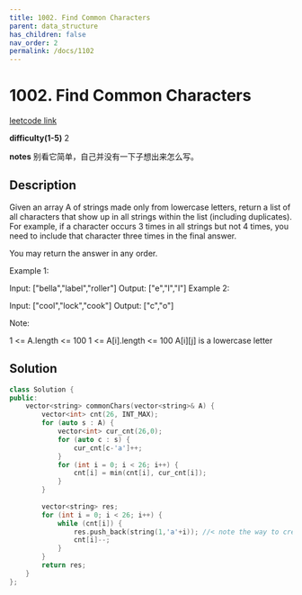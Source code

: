 ```yaml
---
title: 1002. Find Common Characters
parent: data_structure
has_children: false
nav_order: 2
permalink: /docs/1102
---
```

# 1002. Find Common Characters 
[leetcode link](https://leetcode.com/problems/find-common-characters/)

**difficulty(1-5)** 
2

**notes**
别看它简单，自己并没有一下子想出来怎么写。

## Description
Given an array A of strings made only from lowercase letters, return a list of all characters that show up in all strings within the list (including duplicates).  For example, if a character occurs 3 times in all strings but not 4 times, you need to include that character three times in the final answer.

You may return the answer in any order.

Example 1:

Input: ["bella","label","roller"]
Output: ["e","l","l"]
Example 2:

Input: ["cool","lock","cook"]
Output: ["c","o"]
 

Note:

1 <= A.length <= 100
1 <= A[i].length <= 100
A[i][j] is a lowercase letter

## Solution
```c++
class Solution {
public:
    vector<string> commonChars(vector<string>& A) {
        vector<int> cnt(26, INT_MAX);
        for (auto s : A) {
            vector<int> cur_cnt(26,0);
            for (auto c : s) {
                cur_cnt[c-'a']++;
            }
            for (int i = 0; i < 26; i++) {
                cnt[i] = min(cnt[i], cur_cnt[i]);
            }
        }
        
        vector<string> res;
        for (int i = 0; i < 26; i++) {
            while (cnt[i]) {
                res.push_back(string(1,'a'+i)); //< note the way to create string from 1 char!
                cnt[i]--;
            }            
        }
        return res;
    }
};
```
